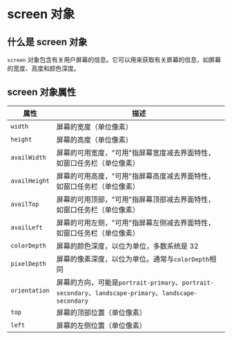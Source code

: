 # screen 对象

## 什么是 screen 对象

`screen` 对象包含有关用户屏幕的信息。它可以用来获取有关屏幕的信息，如屏幕的宽度、高度和颜色深度。

## screen 对象属性

| 属性          | 描述                                                                                                   |
| ------------- | ------------------------------------------------------------------------------------------------------ |
| `width`       | 屏幕的宽度（单位像素）                                                                                 |
| `height`      | 屏幕的高度（单位像素）                                                                                 |
| `availWidth`  | 屏幕的可用宽度，"可用"指屏幕宽度减去界面特性，如窗口任务栏（单位像素）                                 |
| `availHeight` | 屏幕的可用高度，"可用"指屏幕高度减去界面特性，如窗口任务栏（单位像素）                                 |
| `availTop`    | 屏幕的可用顶部，"可用"指屏幕顶部减去界面特性，如窗口任务栏（单位像素）                                 |
| `availLeft`   | 屏幕的可用左侧，"可用"指屏幕左侧减去界面特性，如窗口任务栏（单位像素）                                 |
| `colorDepth`  | 屏幕的颜色深度，以位为单位，多数系统是 32                                                              |
| `pixelDepth`  | 屏幕的像素深度，以位为单位。通常与`colorDepth`相同                                                     |
| `orientation` | 屏幕的方向，可能是`portrait-primary`、`portrait-secondary`、`landscape-primary`、`landscape-secondary` |
| `top`         | 屏幕的顶部位置（单位像素）                                                                             |
| `left`        | 屏幕的左侧位置（单位像素）                                                                             |
